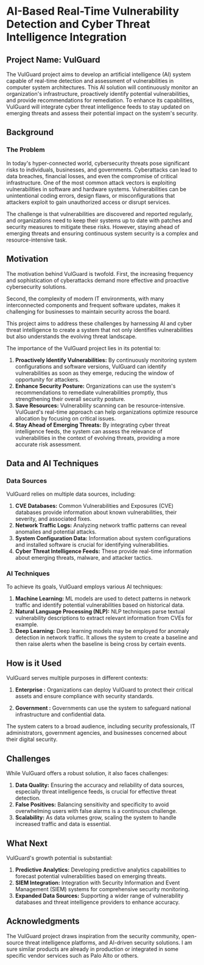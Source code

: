 # AI-Based Real-Time Vulnerability Detection and Cyber Threat Intelligence Integration

## Project Name: VulGuard

The VulGuard project aims to develop an artificial intelligence (AI) system capable of real-time detection and assessment of vulnerabilities in computer system architectures. This AI solution will continuously monitor an organization's infrastructure, proactively identify potential vulnerabilities, and provide recommendations for remediation. To enhance its capabilities, VulGuard will integrate cyber threat intelligence feeds to stay updated on emerging threats and assess their potential impact on the system's security.

## Background

### The Problem

In today's hyper-connected world, cybersecurity threats pose significant risks to individuals, businesses, and governments. Cyberattacks can lead to data breaches, financial losses, and even the compromise of critical infrastructure. One of the most common attack vectors is exploiting vulnerabilities in software and hardware systems. Vulnerabilities can be unintentional coding errors, design flaws, or misconfigurations that attackers exploit to gain unauthorized access or disrupt services.

The challenge is that vulnerabilities are discovered and reported regularly, and organizations need to keep their systems up to date with patches and security measures to mitigate these risks. However, staying ahead of emerging threats and ensuring continuous system security is a complex and resource-intensive task.

## Motivation

The motivation behind VulGuard is twofold. First, the increasing frequency and sophistication of cyberattacks demand more effective and proactive cybersecurity solutions. 

Second, the complexity of modern IT environments, with many interconnected components and frequent software updates, makes it challenging for businesses to maintain security across the board.

This project aims to address these challenges by harnessing AI and cyber threat intelligence to create a system that not only identifies vulnerabilities but also understands the evolving threat landscape.



The importance of the VulGuard project lies in its potential to:

1. **Proactively Identify Vulnerabilities:** By continuously monitoring system configurations and software versions, VulGuard can identify vulnerabilities as soon as they emerge, reducing the window of opportunity for attackers.
2. **Enhance Security Posture:** Organizations can use the system's recommendations to remediate vulnerabilities promptly, thus strengthening their overall security posture.
3. **Save Resources:** Vulnerability scanning can be resource-intensive. VulGuard's real-time approach can help organizations optimize resource allocation by focusing on critical issues.
4. **Stay Ahead of Emerging Threats:** By integrating cyber threat intelligence feeds, the system can assess the relevance of vulnerabilities in the context of evolving threats, providing a more accurate risk assessment.

## Data and AI Techniques

### Data Sources

VulGuard relies on multiple data sources, including:

1. **CVE Databases:** Common Vulnerabilities and Exposures (CVE) databases provide information about known vulnerabilities, their severity, and associated fixes.
2. **Network Traffic Logs:** Analyzing network traffic patterns can reveal anomalies and potential attacks.
3. **System Configuration Data:** Information about system configurations and installed software is crucial for identifying vulnerabilities.
4. **Cyber Threat Intelligence Feeds:** These provide real-time information about emerging threats, malware, and attacker tactics.

### AI Techniques

To achieve its goals, VulGuard employs various AI techniques:

1. **Machine Learning:** ML models are used to detect patterns in network traffic and identify potential vulnerabilities based on historical data.
2. **Natural Language Processing (NLP):** NLP techniques parse textual vulnerability descriptions to extract relevant information from CVEs for example.
3. **Deep Learning:** Deep learning models may be employed for anomaly detection in network traffic. It allows the system to create a baseline and then raise alerts when the baseline is being cross by certain events.

## How is it Used

VulGuard serves multiple purposes in different contexts:

1. **Enterprise :** Organizations can deploy VulGuard to protect their critical assets and ensure compliance with security standards.

2. **Government :** Governments can use the system to safeguard national infrastructure and confidential data.

   

The system caters to a broad audience, including security professionals, IT administrators, government agencies, and businesses concerned about their digital security.

## Challenges

While VulGuard offers a robust solution, it also faces challenges:

1. **Data Quality:** Ensuring the accuracy and reliability of data sources, especially threat intelligence feeds, is crucial for effective threat detection.
2. **False Positives:** Balancing sensitivity and specificity to avoid overwhelming users with false alarms is a continuous challenge.
3. **Scalability:** As data volumes grow, scaling the system to handle increased traffic and data is essential.

## What Next

VulGuard's growth potential is substantial:

1. **Predictive Analytics:** Developing predictive analytics capabilities to forecast potential vulnerabilities based on emerging threats.
2. **SIEM Integration:** Integration with Security Information and Event Management (SIEM) systems for comprehensive security monitoring.
3. **Expanded Data Sources:** Supporting a wider range of vulnerability databases and threat intelligence providers to enhance accuracy.

## Acknowledgments

The VulGuard project draws inspiration from the security community, open-source threat intelligence platforms, and AI-driven security solutions.  I am sure similar products are already in production or integrated in some specific vendor services such as Palo Alto or others.
